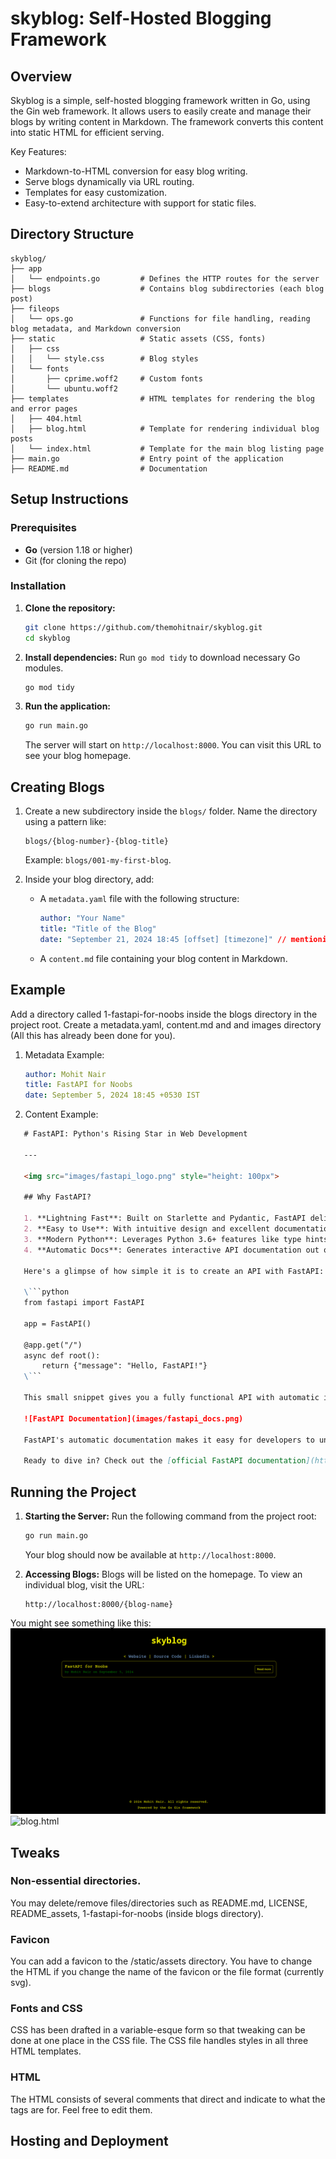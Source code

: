 # skyblog: Self-Hosted Blogging Framework

## Overview

Skyblog is a simple, self-hosted blogging framework written in Go, using the Gin web framework. It allows users to easily create and manage their blogs by writing content in Markdown. The framework converts this content into static HTML for efficient serving.

Key Features:
- Markdown-to-HTML conversion for easy blog writing.
- Serve blogs dynamically via URL routing.
- Templates for easy customization.
- Easy-to-extend architecture with support for static files.

## Directory Structure

```
skyblog/
├── app
│   └── endpoints.go         # Defines the HTTP routes for the server
├── blogs                    # Contains blog subdirectories (each blog post)
├── fileops
│   └── ops.go               # Functions for file handling, reading blog metadata, and Markdown conversion
├── static                   # Static assets (CSS, fonts)
│   ├── css
│   │   └── style.css        # Blog styles
│   └── fonts
│       ├── cprime.woff2     # Custom fonts
│       └── ubuntu.woff2
├── templates                # HTML templates for rendering the blog and error pages
│   ├── 404.html
│   ├── blog.html            # Template for rendering individual blog posts
│   └── index.html           # Template for the main blog listing page
├── main.go                  # Entry point of the application
├── README.md                # Documentation
```

## Setup Instructions

### Prerequisites
- **Go** (version 1.18 or higher)
- Git (for cloning the repo)

### Installation

1. **Clone the repository:**
   ```bash
   git clone https://github.com/themohitnair/skyblog.git
   cd skyblog
   ```

2. **Install dependencies:**
   Run `go mod tidy` to download necessary Go modules.
   ```bash
   go mod tidy
   ```

3. **Run the application:**
   ```bash
   go run main.go
   ```

   The server will start on `http://localhost:8000`. You can visit this URL to see your blog homepage.

## Creating Blogs

1. Create a new subdirectory inside the `blogs/` folder. Name the directory using a pattern like:
   ```
   blogs/{blog-number}-{blog-title}
   ```
   Example: `blogs/001-my-first-blog`.

2. Inside your blog directory, add:
   - A `metadata.yaml` file with the following structure:
     ```yaml
     author: "Your Name"
     title: "Title of the Blog"
     date: "September 21, 2024 18:45 [offset] [timezone]" // mentioning offset and timezone accordingly
     ```

   - A `content.md` file containing your blog content in Markdown.

## Example

Add a directory called 1-fastapi-for-noobs inside the blogs directory in the project root. Create a metadata.yaml, content.md and and images directory (All this has already been done for you).

1. Metadata Example:
    ```yaml
    author: Mohit Nair
    title: FastAPI for Noobs
    date: September 5, 2024 18:45 +0530 IST
    ```

2. Content Example:
```markdown
   # FastAPI: Python's Rising Star in Web Development
   
   ---
   
   <img src="images/fastapi_logo.png" style="height: 100px">
   
   ## Why FastAPI?
   
   1. **Lightning Fast**: Built on Starlette and Pydantic, FastAPI delivers high performance that rivals Go and Node.js.
   2. **Easy to Use**: With intuitive design and excellent documentation, FastAPI has a gentle learning curve.
   3. **Modern Python**: Leverages Python 3.6+ features like type hints for increased productivity and fewer bugs.
   4. **Automatic Docs**: Generates interactive API documentation out of the box.
   
   Here's a glimpse of how simple it is to create an API with FastAPI:
   
   \```python
   from fastapi import FastAPI
   
   app = FastAPI()
   
   @app.get("/")
   async def root():
       return {"message": "Hello, FastAPI!"}
   \```
   
   This small snippet gives you a fully functional API with automatic interactive documentation.
   
   ![FastAPI Documentation](images/fastapi_docs.png)
   
   FastAPI's automatic documentation makes it easy for developers to understand and interact with your API, significantly reducing the time spent on creating and maintaining API documentation.
   
   Ready to dive in? Check out the [official FastAPI documentation](https://fastapi.tiangolo.com/) to get started on your FastAPI journey!
```


## Running the Project

1. **Starting the Server:**
   Run the following command from the project root:
   ```bash
   go run main.go
   ```
   Your blog should now be available at `http://localhost:8000`.

2. **Accessing Blogs:**
   Blogs will be listed on the homepage. To view an individual blog, visit the URL:
   ```
   http://localhost:8000/{blog-name}
   ```

You might see something like this:
![index.html](README_assets/index.png)
![blog.html](README_assets/blog.gif)


## Tweaks

### Non-essential directories.
You may delete/remove files/directories such as README.md, LICENSE, README_assets, 1-fastapi-for-noobs (inside blogs directory).

### Favicon
You can add a favicon to the /static/assets directory. You have to change the HTML if you change the name of the favicon or the file format (currently svg).

### Fonts and CSS
CSS has been drafted in a variable-esque form so that tweaking can be done at one place in the CSS file. The CSS file handles styles in all three HTML templates.

### HTML
The HTML consists of several comments that direct and indicate to what the tags are for. Feel free to edit them.


## Hosting and Deployment